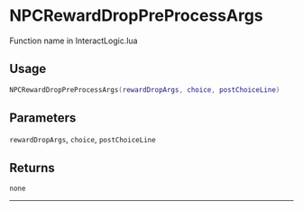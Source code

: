 # NPCRewardDropPreProcessArgs
Function name in InteractLogic.lua
## Usage
```lua
NPCRewardDropPreProcessArgs(rewardDropArgs, choice, postChoiceLine)
```
## Parameters
`rewardDropArgs`, `choice`, `postChoiceLine`
## Returns
`none`

---